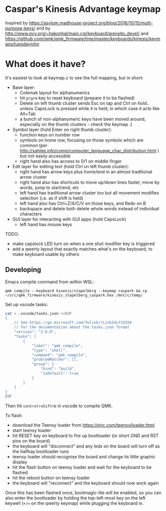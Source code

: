 # Caspar's Kinesis Advantage keymap

Inspired by https://asylum.madhouse-project.org/blog/2016/10/15/multi-purpose-keys/
and by http://www.pvv.org/~hakonhal/main.cgi/keyboard/arensito_devel/
and https://github.com/qmk/qmk_firmware/tree/master/keyboards/kinesis/keymaps/tuesdayjohn

# What does it have?

It's easiest to look at keymap.c to see the full mapping, but in short:

* Base layer:
  * Colemak layout for alphanumerics
  * hit `prgrm` key to reset keyboard (prepare it to be flashed)
  * Delete on left thumb cluster sends Esc on tap and Ctrl on hold.. unless CapsLock is pressed while it is held, in which case it acts like Alt+Tab
  * a bunch of non-alphanumeric keys have been moved around, especially on the thumb clusters - check the keymap :)
* Symbol layer (hold Enter on right thumb cluster):
  * function keys on number row
  * symbols on home row, focusing on those symbols which are common (per http://xahlee.info/comp/computer_language_char_distribution.html ) but not easily accessible
  * right hand also has access to 0/1 on middle finger
* Edit layer for editing text (hold Ctrl on left thumb cluster):
  * right hand has arrow keys plus home/end in an almost traditional arrow cluster
  * right hand also has shortcuts to move up/down lines faster, move by words, jump to start/end, etc
  * left hand has traditional arrow cluster too but all movement modifies selection (i.e. as if shift is held)
  * left hand also has Ctrl+Z/X/C/V on those keys, and Redo on B
  * backspace and delete both delete whole words instead of individual characters
* GUI layer for interacting with GUI apps (hold CapsLock)
  * left hand has mouse keys

TODO:

* make capslock LED turn on when a one shot modifier key is triggered
* add a qwerty layout that exactly matches what's on the keyboard, to make keyboard usable by others

## Developing

Emacs compile command from within WSL:

```
qmk compile --keyboard kinesis/stapelberg --keymap caspark && cp ~/src/qmk_firmware/kinesis_stapelberg_caspark.hex /mnt/c/temp/
```

Set up vscode tasks:

```bash
cat > .vscode/tasks.json <<EOF
{
    // See https://go.microsoft.com/fwlink/?LinkId=733558
    // for the documentation about the tasks.json format
    "version": "2.0.0",
    "tasks": [
        {
            "label": "qmk compile",
            "type": "shell",
            "command": "qmk compile",
            "problemMatcher": [],
            "group": {
                "kind": "build",
                "isDefault": true
            }
        }
    ]
}
EOF
```

Then hit `control+shift+b` in vscode to compile QMK.

To flash:

* download the Teensy loader from https://pjrc.com/teensy/loader.html
* start teensy loader
* hit RESET key on keyboard to fire up bootloader (or short GND and RST pins on the board)
* the keyboard will "disconnect" and any leds on the board will turn off as the halfkay bootloader runs
* teensy loader should recognise the board and change its little graphic display
* hit the flash button on teensy loader and wait for the keyboard to be flashed
* hit the reboot button on teensy loader
* the keyboard will "reconnect" and the keyboard should now work again

Once this has been flashed once, bootmagic-lite will be enabled, so you can also enter the bootloader
by holding the top-left-most key on the left keywell (`+/=` on the qwerty keymap) while plugging the
keyboard in.
